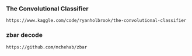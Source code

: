 ### The Convolutional Classifier

    https://www.kaggle.com/code/ryanholbrook/the-convolutional-classifier



### zbar decode

    https://github.com/mchehab/zbar
